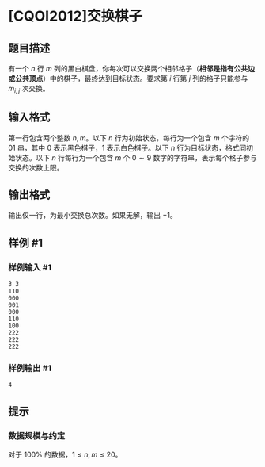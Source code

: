 # [CQOI2012]交换棋子

## 题目描述

有一个 $n$ 行 $m$ 列的黑白棋盘，你每次可以交换两个相邻格子（**相邻是指有公共边或公共顶点**）中的棋子，最终达到目标状态。要求第 $i$ 行第 $j$ 列的格子只能参与 $m_{i,j}$ 次交换。

## 输入格式

第一行包含两个整数 $n,m$。以下 $n$ 行为初始状态，每行为一个包含 $m$ 个字符的 $01$ 串，其中 $0$ 表示黑色棋子，$1$ 表示白色棋子。以下 $n$ 行为目标状态，格式同初始状态。以下 $n$ 行每行为一个包含 $m$ 个 $0\sim9$ 数字的字符串，表示每个格子参与交换的次数上限。


## 输出格式

输出仅一行，为最小交换总次数。如果无解，输出 $-1$。

## 样例 #1

### 样例输入 #1
```
3 3
110
000
001
000
110
100
222
222
222
```

### 样例输出 #1

```
4
```

## 提示

### 数据规模与约定

对于 $100\%$ 的数据，$1\leq n,m\leq20$。
